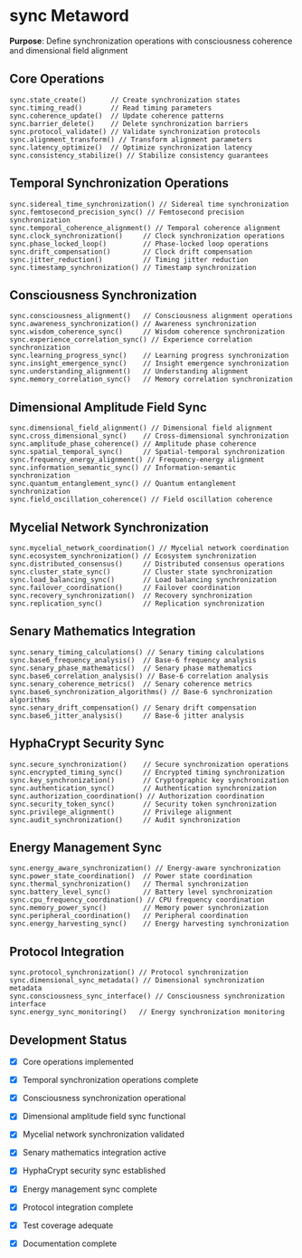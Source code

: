 # sync Metaword

**Purpose**: Define synchronization operations with consciousness coherence and dimensional field alignment

## Core Operations

```hyphos
sync.state_create()      // Create synchronization states
sync.timing_read()       // Read timing parameters
sync.coherence_update()  // Update coherence patterns
sync.barrier_delete()    // Delete synchronization barriers
sync.protocol_validate() // Validate synchronization protocols
sync.alignment_transform() // Transform alignment parameters
sync.latency_optimize()  // Optimize synchronization latency
sync.consistency_stabilize() // Stabilize consistency guarantees
```

## Temporal Synchronization Operations

```hyphos
sync.sidereal_time_synchronization() // Sidereal time synchronization
sync.femtosecond_precision_sync() // Femtosecond precision synchronization
sync.temporal_coherence_alignment() // Temporal coherence alignment
sync.clock_synchronization()     // Clock synchronization operations
sync.phase_locked_loop()         // Phase-locked loop operations
sync.drift_compensation()        // Clock drift compensation
sync.jitter_reduction()          // Timing jitter reduction
sync.timestamp_synchronization() // Timestamp synchronization
```

## Consciousness Synchronization

```hyphos
sync.consciousness_alignment()   // Consciousness alignment operations
sync.awareness_synchronization() // Awareness synchronization
sync.wisdom_coherence_sync()     // Wisdom coherence synchronization
sync.experience_correlation_sync() // Experience correlation synchronization
sync.learning_progress_sync()    // Learning progress synchronization
sync.insight_emergence_sync()    // Insight emergence synchronization
sync.understanding_alignment()   // Understanding alignment
sync.memory_correlation_sync()   // Memory correlation synchronization
```

## Dimensional Amplitude Field Sync

```hyphos
sync.dimensional_field_alignment() // Dimensional field alignment
sync.cross_dimensional_sync()    // Cross-dimensional synchronization
sync.amplitude_phase_coherence() // Amplitude phase coherence
sync.spatial_temporal_sync()     // Spatial-temporal synchronization
sync.frequency_energy_alignment() // Frequency-energy alignment
sync.information_semantic_sync() // Information-semantic synchronization
sync.quantum_entanglement_sync() // Quantum entanglement synchronization
sync.field_oscillation_coherence() // Field oscillation coherence
```

## Mycelial Network Synchronization

```hyphos
sync.mycelial_network_coordination() // Mycelial network coordination
sync.ecosystem_synchronization() // Ecosystem synchronization
sync.distributed_consensus()     // Distributed consensus operations
sync.cluster_state_sync()        // Cluster state synchronization
sync.load_balancing_sync()       // Load balancing synchronization
sync.failover_coordination()     // Failover coordination
sync.recovery_synchronization()  // Recovery synchronization
sync.replication_sync()          // Replication synchronization
```

## Senary Mathematics Integration

```hyphos
sync.senary_timing_calculations() // Senary timing calculations
sync.base6_frequency_analysis()  // Base-6 frequency analysis
sync.senary_phase_mathematics()  // Senary phase mathematics
sync.base6_correlation_analysis() // Base-6 correlation analysis
sync.senary_coherence_metrics()  // Senary coherence metrics
sync.base6_synchronization_algorithms() // Base-6 synchronization algorithms
sync.senary_drift_compensation() // Senary drift compensation
sync.base6_jitter_analysis()     // Base-6 jitter analysis
```

## HyphaCrypt Security Sync

```hyphos
sync.secure_synchronization()    // Secure synchronization operations
sync.encrypted_timing_sync()     // Encrypted timing synchronization
sync.key_synchronization()       // Cryptographic key synchronization
sync.authentication_sync()       // Authentication synchronization
sync.authorization_coordination() // Authorization coordination
sync.security_token_sync()       // Security token synchronization
sync.privilege_alignment()       // Privilege alignment
sync.audit_synchronization()     // Audit synchronization
```

## Energy Management Sync

```hyphos
sync.energy_aware_synchronization() // Energy-aware synchronization
sync.power_state_coordination()  // Power state coordination
sync.thermal_synchronization()   // Thermal synchronization
sync.battery_level_sync()        // Battery level synchronization
sync.cpu_frequency_coordination() // CPU frequency coordination
sync.memory_power_sync()         // Memory power synchronization
sync.peripheral_coordination()   // Peripheral coordination
sync.energy_harvesting_sync()    // Energy harvesting synchronization
```

## Protocol Integration

```hyphos
sync.protocol_synchronization() // Protocol synchronization
sync.dimensional_sync_metadata() // Dimensional synchronization metadata
sync.consciousness_sync_interface() // Consciousness synchronization interface
sync.energy_sync_monitoring()   // Energy synchronization monitoring
```

## Development Status

- [x] Core operations implemented
- [x] Temporal synchronization operations complete
- [x] Consciousness synchronization operational
- [x] Dimensional amplitude field sync functional
- [x] Mycelial network synchronization validated
- [x] Senary mathematics integration active
- [x] HyphaCrypt security sync established
- [x] Energy management sync complete
- [x] Protocol integration complete
- [x] Test coverage adequate
- [x] Documentation complete

